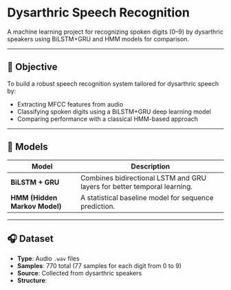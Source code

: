 # Dysarthric Speech Recognition

A machine learning project for recognizing spoken digits (0–9) by dysarthric speakers using BiLSTM+GRU and HMM models for comparison.

---

## 🎯 Objective

To build a robust speech recognition system tailored for dysarthric speech by:

- Extracting MFCC features from audio
- Classifying spoken digits using a BiLSTM+GRU deep learning model
- Comparing performance with a classical HMM-based approach

---

## 🧠 Models

| Model        | Description                                             |
|--------------|---------------------------------------------------------|
| **BiLSTM + GRU** | Combines bidirectional LSTM and GRU layers for better temporal learning. |
| **HMM (Hidden Markov Model)** | A statistical baseline model for sequence prediction. |

---

## 🎧 Dataset

- **Type**: Audio `.wav` files
- **Samples**: 770 total (77 samples for each digit from 0 to 9)
- **Source**: Collected from dysarthric speakers
- **Structure**:
